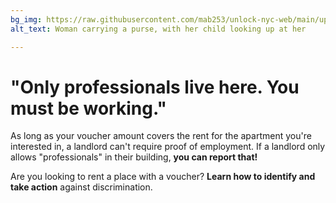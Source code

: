 ```yaml
---
bg_img: https://raw.githubusercontent.com/mab253/unlock-nyc-web/main/uploads/storytelling_website-4.png
alt_text: Woman carrying a purse, with her child looking up at her

---
```

# "Only professionals live here. You must be working."

As long as your voucher amount covers the rent for the apartment you're interested in, a landlord can't require proof of employment. If a landlord only allows "professionals" in their building, **you can report that!**

Are you looking to rent a place with a voucher? **Learn how to identify and take action** against discrimination.